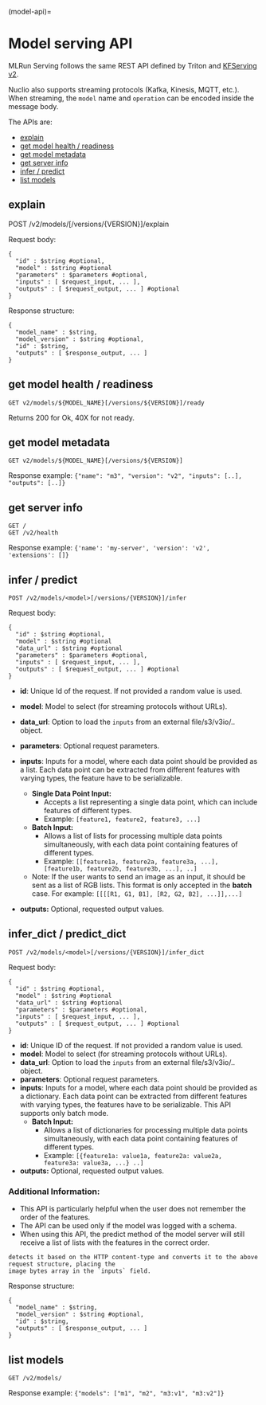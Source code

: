 (model-api)=
# Model serving API

MLRun Serving follows the same REST API defined by Triton and [KFServing v2](https://github.com/kubeflow/kfserving/blob/master/docs/predict-api/v2/required_api.md).

Nuclio also supports streaming protocols (Kafka, Kinesis, MQTT, etc.). When streaming, the 
`model` name and `operation` can be encoded inside the message body.

The APIs are:
* [explain](#explain)
* [get model health / readiness](#get-model-health--readiness)
* [get model metadata](#get-model-metadata)
* [get server info](#get-server-info)
* [infer / predict](#infer--predict)
* [list models](#list-models)

## explain

POST /v2/models/<model>[/versions/{VERSION}]/explain

Request body:

    {
      "id" : $string #optional,
      "model" : $string #optional
      "parameters" : $parameters #optional,
      "inputs" : [ $request_input, ... ],
      "outputs" : [ $request_output, ... ] #optional
    }

Response structure:

    {
      "model_name" : $string,
      "model_version" : $string #optional,
      "id" : $string,
      "outputs" : [ $response_output, ... ]
    }
    
## get model health / readiness

    GET v2/models/${MODEL_NAME}[/versions/${VERSION}]/ready

Returns 200 for Ok, 40X for not ready.


## get model metadata

    GET v2/models/${MODEL_NAME}[/versions/${VERSION}]

Response example: `{"name": "m3", "version": "v2", "inputs": [..], "outputs": [..]}`

## get server info

    GET /
    GET /v2/health

Response example: `{'name': 'my-server', 'version': 'v2', 'extensions': []}`

## infer / predict

    POST /v2/models/<model>[/versions/{VERSION}]/infer

Request body:

    {
      "id" : $string #optional,
      "model" : $string #optional
      "data_url" : $string #optional
      "parameters" : $parameters #optional,
      "inputs" : [ $request_input, ... ],
      "outputs" : [ $request_output, ... ] #optional
    }

- **id**: Unique Id of the request. If not provided a random value is used.
- **model**: Model to select (for streaming protocols without URLs).
- **data_url**: Option to load the `inputs` from an external file/s3/v3io/.. object.
- **parameters**: Optional request parameters.
- **inputs**: Inputs for a model, where each data point should be provided as a list. 
Each data point can be extracted from different features with varying types, the feature have to be serializable.
  * **Single Data Point Input:** 
     - Accepts a list representing a single data point, which can include features of different types.
     - Example: `[feature1, feature2, feature3, ...]`
  * **Batch Input:**
     - Allows a list of lists for processing multiple data points simultaneously, 
with each data point containing features of different types.
     - Example: `[[feature1a, feature2a, feature3a, ...], [feature1b, feature2b, feature3b, ...], ..]`

  - Note: If the user wants to send an image as an input, it should be sent as a list of RGB lists. 
  This format is only accepted in the **batch** case. For example: `[[[[R1, G1, B1], [R2, G2, B2], ...]],...]`

- **outputs:** Optional, requested output values.

## infer_dict / predict_dict

    POST /v2/models/<model>[/versions/{VERSION}]/infer_dict

Request body:

    {
      "id" : $string #optional,
      "model" : $string #optional
      "data_url" : $string #optional
      "parameters" : $parameters #optional,
      "inputs" : [ $request_input, ... ],
      "outputs" : [ $request_output, ... ] #optional
    }

- **id**: Unique ID of the request. If not provided a random value is used.
- **model**: Model to select (for streaming protocols without URLs).
- **data_url**: Option to load the `inputs` from an external file/s3/v3io/.. object.
- **parameters**: Optional request parameters.
- **inputs**: Inputs for a model, where each data point should be provided as a dictionary. 
Each data point can be extracted from different features with varying types, the features have to be serializable. 
This API supports only batch mode.
  * **Batch Input:**
       - Allows a list of dictionaries for processing multiple data points simultaneously, with each data point containing features of different types.
       - Example: `[{feature1a: value1a, feature2a: value2a, feature3a: value3a, ...} ..]`
- **outputs:** Optional, requested output values.

### Additional Information:
- This API is particularly helpful when the user does not remember the order of the features.
- The API can be used only if the model was logged with a schema.
- When using this API, the predict method of the model server will still receive a 
list of lists with the features in the correct order.

```{note} You can also send binary data to the function, for example, a JPEG image. The serving engine pre-processor 
detects it based on the HTTP content-type and converts it to the above request structure, placing the 
image bytes array in the `inputs` field.
```
    
Response structure:

    {
      "model_name" : $string,
      "model_version" : $string #optional,
      "id" : $string,
      "outputs" : [ $response_output, ... ]
    }

## list models

    GET /v2/models/

Response example:  `{"models": ["m1", "m2", "m3:v1", "m3:v2"]}`


